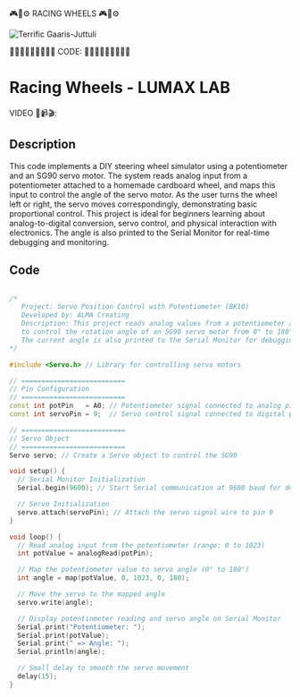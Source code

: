 🎮🛞⚙️ RACING WHEELS 🎮🛞⚙️

![Terrific Gaaris-Juttuli](https://github.com/user-attachments/assets/fa6106a8-a8ea-4118-b7c7-cf7f8df17631)

🧑🏻‍💻🧑🏻‍💻🧑🏻‍💻 CODE: 🧑🏻‍💻🧑🏻‍💻🧑🏻‍💻


# Racing Wheels - LUMAX LAB

VIDEO 🎥📹🎬: 

## Description
This code implements a DIY steering wheel simulator using a potentiometer and an SG90 servo motor. The system reads analog input from a potentiometer attached to a homemade cardboard wheel, and maps this input to control the angle of the servo motor. As the user turns the wheel left or right, the servo moves correspondingly, demonstrating basic proportional control. This project is ideal for beginners learning about analog-to-digital conversion, servo control, and physical interaction with electronics. The angle is also printed to the Serial Monitor for real-time debugging and monitoring.

## Code

```cpp

/* 
   Project: Servo Position Control with Potentiometer (BK10)
   Developed by: ALMA Creating
   Description: This project reads analog values from a potentiometer and maps them 
   to control the rotation angle of an SG90 servo motor from 0° to 180°.
   The current angle is also printed to the Serial Monitor for debugging purposes.
*/

#include <Servo.h> // Library for controlling servo motors

// ==========================
// Pin Configuration
// ==========================
const int potPin   = A0; // Potentiometer signal connected to analog pin A0
const int servoPin = 9;  // Servo control signal connected to digital pin 9

// ==========================
// Servo Object
// ==========================
Servo servo; // Create a Servo object to control the SG90

void setup() {
  // Serial Monitor Initialization
  Serial.begin(9600); // Start Serial communication at 9600 baud for debugging

  // Servo Initialization
  servo.attach(servoPin); // Attach the servo signal wire to pin 9
}

void loop() {
  // Read analog input from the potentiometer (range: 0 to 1023)
  int potValue = analogRead(potPin);

  // Map the potentiometer value to servo angle (0° to 180°)
  int angle = map(potValue, 0, 1023, 0, 180);

  // Move the servo to the mapped angle
  servo.write(angle);

  // Display potentiometer reading and servo angle on Serial Monitor
  Serial.print("Potentiometer: ");
  Serial.print(potValue);
  Serial.print(" => Angle: ");
  Serial.println(angle);

  // Small delay to smooth the servo movement
  delay(15);
}

